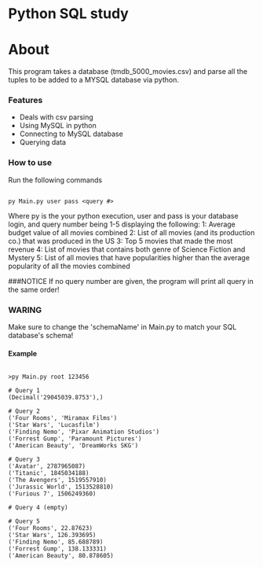 # Python SQL study

# About
This program takes a database (tmdb_5000_movies.csv) and parse all the tuples to be added to a MYSQL database via python.

### Features

- Deals with csv parsing
- Using MySQL in python
- Connecting to MySQL database
- Querying data

### How to use
Run the following commands
```

py Main.py user pass <query #>

```

Where py is the your python execution, user and pass is your database login, and query number being 1-5 displaying the following:
1: Average budget value of all movies combined
2: List of all movies (and its production co.) that was produced in the US
3: Top 5 movies that made the most revenue
4: List of movies that contains both genre of Science Fiction and Mystery
5: List of all movies that have popularities higher than the average popularity of all the movies combined

###NOTICE
If no query number are given, the program will print all query in the same order!

### WARING
Make sure to change the 'schemaName' in Main.py to match your SQL database's schema!

#### Example
```

>py Main.py root 123456

# Query 1
(Decimal('29045039.8753'),)

# Query 2
('Four Rooms', 'Miramax Films')
('Star Wars', 'Lucasfilm')
('Finding Nemo', 'Pixar Animation Studios')
('Forrest Gump', 'Paramount Pictures')
('American Beauty', 'DreamWorks SKG')

# Query 3
('Avatar', 2787965087)
('Titanic', 1845034188)
('The Avengers', 1519557910)
('Jurassic World', 1513528810)
('Furious 7', 1506249360)

# Query 4 (empty)

# Query 5
('Four Rooms', 22.87623)
('Star Wars', 126.393695)
('Finding Nemo', 85.688789)
('Forrest Gump', 138.133331)
('American Beauty', 80.878605)

```